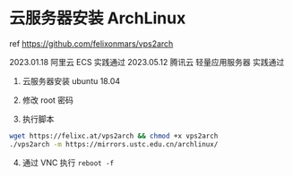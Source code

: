 <!--
 * @Author: HaoTian Qi
 * @Date: 2021-12-13 01:40:28
 * @Description: 
 * @LastEditTime: 2023-05-12 01:58:11
 * @LastEditors: HaoTian Qi
-->

# 云服务器安装 ArchLinux

ref <https://github.com/felixonmars/vps2arch>

2023.01.18 阿里云 ECS 实践通过
2023.05.12 腾讯云 轻量应用服务器 实践通过

1. 云服务器安装 ubuntu 18.04

2. 修改 root 密码

3. 执行脚本

```sh
wget https://felixc.at/vps2arch && chmod +x vps2arch
./vps2arch -m https://mirrors.ustc.edu.cn/archlinux/
```

4. 通过 VNC 执行 `reboot -f`
